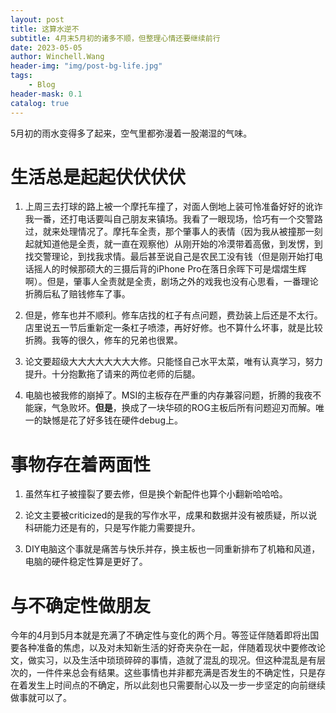 ```yaml
---
layout: post
title: 这算水逆不
subtitle: 4月末5月初的诸多不顺，但整理心情还要继续前行
date: 2023-05-05
author: Winchell.Wang
header-img: "img/post-bg-life.jpg"
tags:
    - Blog
header-mask: 0.1
catalog: true
---
```


5月初的雨水变得多了起来，空气里都弥漫着一股潮湿的气味。

# 生活总是起起伏伏伏伏

1. 上周三去打球的路上被一个摩托车撞了，对面人倒地上装可怜准备好好的讹诈我一番，还打电话要叫自己朋友来镇场。我看了一眼现场，恰巧有一个交警路过，就来处理情况了。摩托车全责，那个肇事人的表情（因为我从被撞那一刻起就知道他是全责，就一直在观察他）从刚开始的冷漠带着高傲，到发愣，到找交警理论，到找我求情。最后甚至说自己是农民工没有钱（但是刚开始打电话摇人的时候那硕大的三摄后背的iPhone Pro在落日余晖下可是熠熠生辉啊）。但是，肇事人全责就是全责，剧场之外的戏我也没有心思看，一番理论折腾后私了赔钱修车了事。

2. 但是，修车也并不顺利。修车店找的杠子有点问题，费劲装上后还是不太行。店里说五一节后重新定一条杠子喷漆，再好好修。也不算什么坏事，就是比较折腾。我等的很久，修车的兄弟也很累。

3. 论文要超级大大大大大大大大修。只能怪自己水平太菜，唯有认真学习，努力提升。十分抱歉拖了请来的两位老师的后腿。

4. 电脑也被我修的崩掉了。MSI的主板存在严重的内存兼容问题，折腾的我夜不能寐，气急败坏。**但是**，换成了一块华硕的ROG主板后所有问题迎刃而解。唯一的缺憾是花了好多钱在硬件debug上。

# 事物存在着两面性

1. 虽然车杠子被撞裂了要去修，但是换个新配件也算个小翻新哈哈哈。

2. 论文主要被criticized的是我的写作水平，成果和数据并没有被质疑，所以说科研能力还是有的，只是写作能力需要提升。

3. DIY电脑这个事就是痛苦与快乐并存，换主板也一同重新排布了机箱和风道，电脑的硬件稳定性算是更好了。

# 与不确定性做朋友

今年的4月到5月本就是充满了不确定性与变化的两个月。等签证伴随着即将出国要各种准备的焦虑，以及对未知新生活的好奇夹杂在一起，伴随着现状中要修改论文，做实习，以及生活中琐琐碎碎的事情，造就了混乱的现况。但这种混乱是有层次的，一件件来总会有结果。这些事情也并非都充满是否发生的不确定性，只是存在着发生上时间点的不确定，所以此刻也只需要耐心以及一步一步坚定的向前继续做事就可以了。